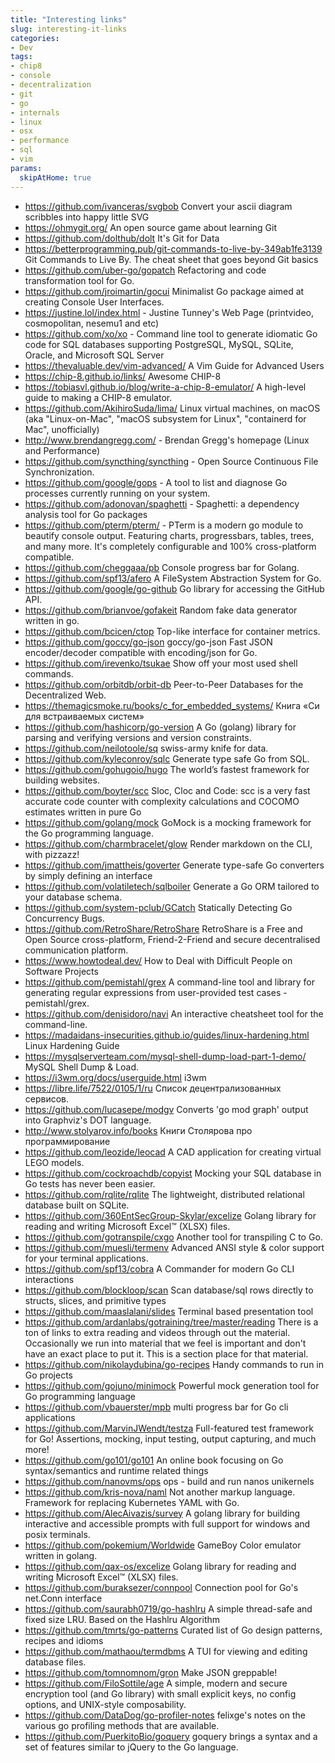```yaml
---
title: "Interesting links"
slug: interesting-it-links
categories:
- Dev
tags:
- chip8
- console
- decentralization
- git
- go
- internals
- linux
- osx
- performance
- sql
- vim
params:
  skipAtHome: true
---
```


- https://github.com/ivanceras/svgbob Convert your ascii diagram scribbles into happy little SVG
- https://ohmygit.org/ An open source game about learning Git
- https://github.com/dolthub/dolt It's Git for Data
- https://betterprogramming.pub/git-commands-to-live-by-349ab1fe3139 Git Commands to Live By. The cheat sheet that goes beyond Git basics
- https://github.com/uber-go/gopatch Refactoring and code transformation tool for Go.
- https://github.com/jroimartin/gocui Minimalist Go package aimed at creating Console User Interfaces. 
- https://justine.lol/index.html - Justine Tunney's Web Page (printvideo, cosmopolitan, nesemu1 and etc)
- https://github.com/xo/xo - Command line tool to generate idiomatic Go code for SQL databases supporting PostgreSQL, MySQL, SQLite, Oracle, and Microsoft SQL Server 
- https://thevaluable.dev/vim-advanced/ A Vim Guide for Advanced Users
- https://chip-8.github.io/links/ Awesome CHIP-8
- https://tobiasvl.github.io/blog/write-a-chip-8-emulator/ A high-level guide to making a CHIP-8 emulator.
- https://github.com/AkihiroSuda/lima/ Linux virtual machines, on macOS (aka "Linux-on-Mac", "macOS subsystem for Linux", "containerd for Mac", unofficially)
- http://www.brendangregg.com/ - Brendan Gregg's homepage (Linux and Performance)
- https://github.com/syncthing/syncthing - Open Source Continuous File Synchronization. 
- https://github.com/google/gops - A tool to list and diagnose Go processes currently running on your system.
- https://github.com/adonovan/spaghetti - Spaghetti: a dependency analysis tool for Go packages
- https://github.com/pterm/pterm/ - PTerm is a modern go module to beautify console output. Featuring charts, progressbars, tables, trees, and many more. It's completely configurable and 100% cross-platform compatible.
- https://github.com/cheggaaa/pb Console progress bar for Golang.
- https://github.com/spf13/afero A FileSystem Abstraction System for Go.
- https://github.com/google/go-github Go library for accessing the GitHub API. 
- https://github.com/brianvoe/gofakeit Random fake data generator written in go.
- https://github.com/bcicen/ctop Top-like interface for container metrics.
- https://github.com/goccy/go-json goccy/go-json Fast JSON encoder/decoder compatible with encoding/json for Go.
- https://github.com/irevenko/tsukae Show off your most used shell commands.
- https://github.com/orbitdb/orbit-db Peer-to-Peer Databases for the Decentralized Web.
- https://themagicsmoke.ru/books/c_for_embedded_systems/ Книга «Си для встраиваемых систем»
- https://github.com/hashicorp/go-version A Go (golang) library for parsing and verifying versions and version constraints.
- https://github.com/neilotoole/sq swiss-army knife for data. 
- https://github.com/kyleconroy/sqlc Generate type safe Go from SQL.
- https://github.com/gohugoio/hugo The world’s fastest framework for building websites.
- https://github.com/boyter/scc Sloc, Cloc and Code: scc is a very fast accurate code counter with complexity calculations and COCOMO estimates written in pure Go
- https://github.com/golang/mock GoMock is a mocking framework for the Go programming language.
- https://github.com/charmbracelet/glow Render markdown on the CLI, with pizzazz!
- https://github.com/jmattheis/goverter Generate type-safe Go converters by simply defining an interface
- https://github.com/volatiletech/sqlboiler Generate a Go ORM tailored to your database schema.
- https://github.com/system-pclub/GCatch Statically Detecting Go Concurrency Bugs.
- https://github.com/RetroShare/RetroShare RetroShare is a Free and Open Source cross-platform, Friend-2-Friend and secure decentralised communication platform. 
- https://www.howtodeal.dev/ How to Deal with Difficult People on Software Projects
- https://github.com/pemistahl/grex A command-line tool and library for generating regular expressions from user-provided test cases - pemistahl/grex.
- https://github.com/denisidoro/navi An interactive cheatsheet tool for the command-line.
- https://madaidans-insecurities.github.io/guides/linux-hardening.html Linux Hardening Guide
- https://mysqlserverteam.com/mysql-shell-dump-load-part-1-demo/ MySQL Shell Dump & Load.
- https://i3wm.org/docs/userguide.html i3wm
- https://libre.life/7522/0105/1/ru Cписок децентрализованных сервисов.
- https://github.com/lucasepe/modgv Converts 'go mod graph' output into Graphviz's DOT language.
- http://www.stolyarov.info/books Книги Столярова про программирование
- https://github.com/leozide/leocad A CAD application for creating virtual LEGO models.
- https://github.com/cockroachdb/copyist Mocking your SQL database in Go tests has never been easier.
- https://github.com/rqlite/rqlite The lightweight, distributed relational database built on SQLite.
- https://github.com/360EntSecGroup-Skylar/excelize Golang library for reading and writing Microsoft Excel™ (XLSX) files.
- https://github.com/gotranspile/cxgo Another tool for transpiling C to Go.
- https://github.com/muesli/termenv Advanced ANSI style & color support for your terminal applications.
- https://github.com/spf13/cobra A Commander for modern Go CLI interactions
- https://github.com/blockloop/scan Scan database/sql rows directly to structs, slices, and primitive types
- https://github.com/maaslalani/slides Terminal based presentation tool
- https://github.com/ardanlabs/gotraining/tree/master/reading There is a ton of links to extra reading and videos through out the material. Occasionally we run into material that we feel is important and don't have an exact place to put it. This is a section place for that material.
- https://github.com/nikolaydubina/go-recipes Handy commands to run in Go projects
- https://github.com/gojuno/minimock Powerful mock generation tool for Go programming language
- https://github.com/vbauerster/mpb multi progress bar for Go cli applications
- https://github.com/MarvinJWendt/testza Full-featured test framework for Go! Assertions, mocking, input testing, output capturing, and much more!
- https://github.com/go101/go101 An online book focusing on Go syntax/semantics and runtime related things
- https://github.com/nanovms/ops ops - build and run nanos unikernels
- https://github.com/kris-nova/naml Not another markup language. Framework for replacing Kubernetes YAML with Go.
- https://github.com/AlecAivazis/survey A golang library for building interactive and accessible prompts with full support for windows and posix terminals.
- https://github.com/pokemium/Worldwide GameBoy Color emulator written in golang.
- https://github.com/qax-os/excelize Golang library for reading and writing Microsoft Excel™ (XLSX) files.
- https://github.com/buraksezer/connpool Connection pool for Go's net.Conn interface
- https://github.com/saurabh0719/go-hashlru A simple thread-safe and fixed size LRU. Based on the Hashlru Algorithm
- https://github.com/tmrts/go-patterns Curated list of Go design patterns, recipes and idioms
- https://github.com/mathaou/termdbms A TUI for viewing and editing database files.
- https://github.com/tomnomnom/gron Make JSON greppable!
- https://github.com/FiloSottile/age A simple, modern and secure encryption tool (and Go library) with small explicit keys, no config options, and UNIX-style composability.
- https://github.com/DataDog/go-profiler-notes felixge's notes on the various go profiling methods that are available.
- https://github.com/PuerkitoBio/goquery goquery brings a syntax and a set of features similar to jQuery to the Go language.
